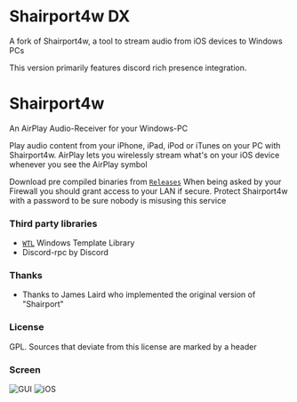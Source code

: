 # Shairport4w DX
A fork of Shairport4w, a tool to stream audio from iOS devices to Windows PCs

This version primarily features discord rich presence integration.

# Shairport4w
An AirPlay Audio-Receiver for your Windows-PC

Play audio content from your iPhone, iPad, iPod or iTunes on your PC with Shairport4w.
AirPlay lets you wirelessly stream what's on your iOS device whenever you see the AirPlay symbol

Download pre compiled binaries from [`Releases`](https://github.com/Frank-Friemel/Shairport4w/releases)
When being asked by your Firewall you should grant access to your LAN if secure. Protect Shairport4w with a password
to be sure nobody is misusing this service

### Third party libraries
* [`WTL`](https://sourceforge.net/projects/wtl) Windows Template Library
* Discord-rpc by Discord
### Thanks
* Thanks to James Laird who implemented the original version of "Shairport"

### License
GPL. Sources that deviate from this license are marked by a header

### Screen

![GUI](img/Sp4w.png)
![iOS](img/airplay.PNG)

